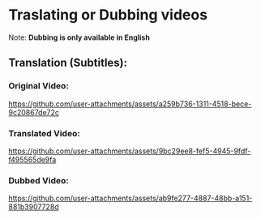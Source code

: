 <h1>Traslating or Dubbing videos</h1>
<p>Note: <b>Dubbing is only available in English</b></p>

<h2>Translation (Subtitles):</h2>

<h3>Original Video:</h3>

https://github.com/user-attachments/assets/a259b736-1311-4518-bece-9c20867de72c


<h3>Translated Video:</h3>

https://github.com/user-attachments/assets/9bc29ee8-fef5-4945-9fdf-f495565de9fa

<h3>Dubbed Video:</h3>

https://github.com/user-attachments/assets/ab9fe277-4887-48bb-a151-881b3907728d

